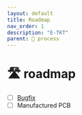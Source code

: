 ```yaml
---
layout: default
title: Roadmap
nav_order: 1
description: "E-TKT"
parent: 🧬 process
---
```


# 🛣️ roadmap
- [ ] [Bugfix](https://github.com/andreisperid/E-TKT/issues?q=is%3Aopen+is%3Aissue+label%3Abug)
- [ ] Manufactured PCB
